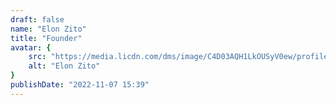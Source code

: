 ```yaml
---
draft: false
name: "Elon Zito"
title: "Founder"
avatar: {
    src: "https://media.licdn.com/dms/image/C4D03AQH1LkOUSyV0ew/profile-displayphoto-shrink_800_800/0/1516633881068?e=1718841600&v=beta&t=XCQY8xZWIZMQPbXB4CKlR7by5snQj7JX53ZjMI3WDOA",
    alt: "Elon Zito"
}
publishDate: "2022-11-07 15:39"
---
```

